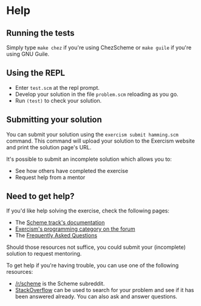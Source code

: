# Help

## Running the tests

Simply type `make chez` if you're using ChezScheme or `make guile` if you're using GNU Guile.

## Using the REPL

- Enter `test.scm` at the repl prompt.
- Develop your solution in the file `problem.scm` reloading as you go.
- Run `(test)` to check your solution.

## Submitting your solution

You can submit your solution using the `exercism submit hamming.scm` command.
This command will upload your solution to the Exercism website and print the solution page's URL.

It's possible to submit an incomplete solution which allows you to:

- See how others have completed the exercise
- Request help from a mentor

## Need to get help?

If you'd like help solving the exercise, check the following pages:

- The [Scheme track's documentation](https://exercism.org/docs/tracks/scheme)
- [Exercism's programming category on the forum](https://forum.exercism.org/c/programming/5)
- The [Frequently Asked Questions](https://exercism.org/docs/using/faqs)

Should those resources not suffice, you could submit your (incomplete) solution to request mentoring.

To get help if you're having trouble, you can use one of the following resources:

- [/r/scheme](https://www.reddit.com/r/scheme) is the Scheme subreddit.
- [StackOverflow](http://stackoverflow.com/questions/tagged/scheme) can be used to search for your problem and see if it has been answered already. You can also ask and answer questions.